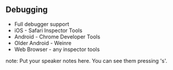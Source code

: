 ##  Debugging

* Full debugger support
* iOS - Safari Inspector Tools
* Android - Chrome Developer Tools
* Older Android - Weinre
* Web Browser - any inspector tools

note:
    Put your speaker notes here.
    You can see them pressing 's'.
